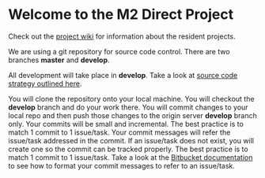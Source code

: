 # Welcome to the M2 Direct Project

Check out the [project wiki](https://bitbucket.org/rbmglobal/2mdirect/wiki/Home) for information about the resident projects.

We are using a git repository for source code control. There are two branches **master** and **develop**.

All development will take place in **develop**.  Take a look at [source code strategy outlined here](http://nvie.com/posts/a-successful-git-branching-model/).

You will clone the repository onto your local machine.
You will checkout the **develop** branch and do your work there.
You will commit changes to your local repo and then push those changes to the origin server **develop** branch only.
Your commits will be small and incremental. The best practice is to match 1 commit to 1 issue/task.
Your commit messages will refer the issue/task addressed in the commit. If an issue/task does not exist, you will create one so the commit can be tracked properly. The best practice is to match 1 commit to 1 issue/task.
Take a look at the [Bitbucket documentation](https://confluence.atlassian.com/display/BITBUCKET/Resolve+issues+automatically+when+users+push+code) to see how to format your commit messages to refer to an issue/task.